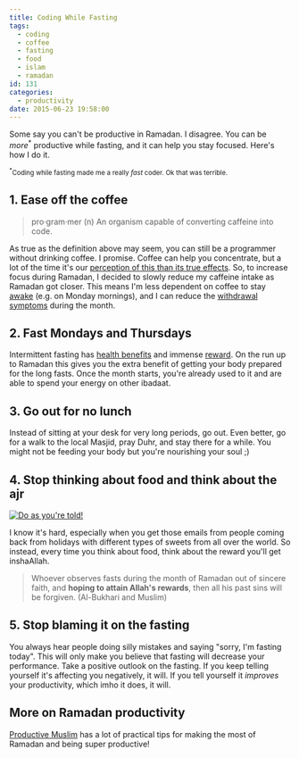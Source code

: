 ```yaml
---
title: Coding While Fasting
tags:
  - coding
  - coffee
  - fasting
  - food
  - islam
  - ramadan
id: 131
categories:
  - productivity
date: 2015-06-23 19:58:00
---
```


Some say you can't be productive in Ramadan. I disagree. You can be _more_<sup>*</sup> productive while fasting, and it can help you stay focused. Here's how I do it.

<small><sup>*</sup>Coding while fasting made me a really _fast_ coder. Ok that was terrible.</small>

## 1\. Ease off the coffee

> pro·gram·mer (n) An organism capable of converting caffeine into code.

As true as the definition above may seem, you can still be a programmer without drinking coffee. I promise. Coffee can help you concentrate, but a lot of the time it's our [perception of this than its true effects](http://www.huffingtonpost.com/2011/09/02/decaf-coffee-buzz-caffeine_n_946746.html?ir=Food). So, to increase focus during Ramadan, I decided to slowly reduce my caffeine intake as Ramadan got closer. This means I'm less dependent on coffee to stay [awake](http://media.giphy.com/media/emWySpOLFLUAM/giphy.gif) (e.g. on Monday mornings), and I can reduce the [withdrawal symptoms](http://www.caffeineinformer.com/caffeine-withdrawal-symptoms-top-ten) during the month.

## 2\. Fast Mondays and Thursdays

Intermittent fasting has [health benefits](http://www.bbc.co.uk/news/health-19112549) and immense [reward](http://sunnah.com/muslim/13/213). On the run up to Ramadan this gives you the extra benefit of getting your body prepared for the long fasts. Once the month starts, you're already used to it and are able to spend your energy on other ibadaat.

## 3\. Go out for no lunch

Instead of sitting at your desk for very long periods, go out. Even better, go for a walk to the local Masjid, pray Duhr, and stay there for a while. You might not be feeding your body but you're nourishing your soul ;)

## 4\. Stop thinking about food and think about the ajr

[![Do as you're told!](http://meltuhamy.com/wp-content/uploads/2015/06/thinking-food.jpg)](http://meltuhamy.com/wp-content/uploads/2015/06/thinking-food.jpg)

I know it's hard, especially when you get those emails from people coming back from holidays with different types of sweets from all over the world. So instead, every time you think about food, think about the reward you'll get inshaAllah.

> Whoever observes fasts during the month of Ramadan out of sincere faith, and **hoping to attain Allah's rewards**, then all his past sins will be forgiven. (Al-Bukhari and Muslim)

## 5\. Stop blaming it on the fasting

You always hear people doing silly mistakes and saying "sorry, I'm fasting today". This will only make you believe that fasting will decrease your performance. Take a positive outlook on the fasting. If you keep telling yourself it's affecting you negatively, it will. If you tell yourself it _improves_ your productivity, which imho it does, it will.

## More on Ramadan productivity

[Productive Muslim](http://productivemuslim.com/productivity-in-ramadan-a-myth-or-reality/) has a lot of practical tips for making the most of Ramadan and being super productive!
